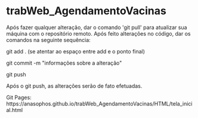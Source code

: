 # trabWeb_AgendamentoVacinas
Após fazer qualquer alteração, dar o comando 'git pull' para atualizar sua máquina com o repositório remoto.
Após feito alterações no código, dar os comandos na seguinte sequência:
 <p>git add . (se atentar ao espaço entre add e o ponto final)</p>
 <p>git commit -m "informações sobre a alteração"</p>
 <p>git push</p>

Após o git push, as alterações serão de fato efetuadas. 
<p>Git Pages: https://anasophos.github.io/trabWeb_AgendamentoVacinas/HTML/tela_inicial.html</p>
